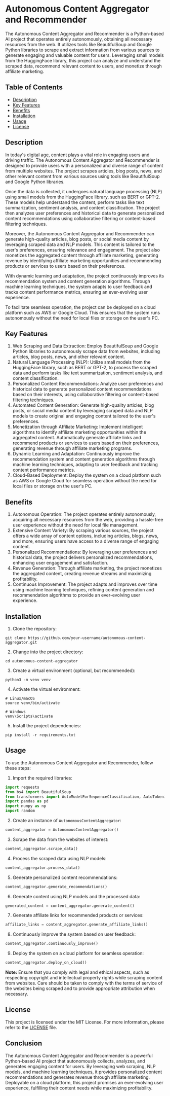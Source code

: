 # Autonomous Content Aggregator and Recommender

The Autonomous Content Aggregator and Recommender is a Python-based AI project that operates entirely autonomously, obtaining all necessary resources from the web. It utilizes tools like BeautifulSoup and Google Python libraries to scrape and extract information from various sources to generate engaging and valuable content for users. Leveraging small models from the HuggingFace library, this project can analyze and understand the scraped data, recommend relevant content to users, and monetize through affiliate marketing.

## Table of Contents
- [Description](#description)
- [Key Features](#key-features)
- [Benefits](#benefits)
- [Installation](#installation)
- [Usage](#usage)
- [License](#license)

## Description
In today's digital age, content plays a vital role in engaging users and driving traffic. The Autonomous Content Aggregator and Recommender is designed to provide users with a personalized and diverse range of content from multiple websites. The project scrapes articles, blog posts, news, and other relevant content from various sources using tools like BeautifulSoup and Google Python libraries.

Once the data is collected, it undergoes natural language processing (NLP) using small models from the HuggingFace library, such as BERT or GPT-2. These models help understand the content, perform tasks like text summarization, sentiment analysis, and content classification. The project then analyzes user preferences and historical data to generate personalized content recommendations using collaborative filtering or content-based filtering techniques.

Moreover, the Autonomous Content Aggregator and Recommender can generate high-quality articles, blog posts, or social media content by leveraging scraped data and NLP models. This content is tailored to the user's preferences, ensuring relevance and engagement. The project also monetizes the aggregated content through affiliate marketing, generating revenue by identifying affiliate marketing opportunities and recommending products or services to users based on their preferences.

With dynamic learning and adaptation, the project continuously improves its recommendation system and content generation algorithms. Through machine learning techniques, the system adapts to user feedback and tracks content performance metrics, ensuring an ever-evolving user experience.

To facilitate seamless operation, the project can be deployed on a cloud platform such as AWS or Google Cloud. This ensures that the system runs autonomously without the need for local files or storage on the user's PC.

## Key Features
1. Web Scraping and Data Extraction: Employ BeautifulSoup and Google Python libraries to autonomously scrape data from websites, including articles, blog posts, news, and other relevant content.
2. Natural Language Processing (NLP): Utilize small models from the HuggingFace library, such as BERT or GPT-2, to process the scraped data and perform tasks like text summarization, sentiment analysis, and content classification.
3. Personalized Content Recommendations: Analyze user preferences and historical data to generate personalized content recommendations based on their interests, using collaborative filtering or content-based filtering techniques.
4. Automated Content Generation: Generate high-quality articles, blog posts, or social media content by leveraging scraped data and NLP models to create original and engaging content tailored to the user's preferences.
5. Monetization through Affiliate Marketing: Implement intelligent algorithms to identify affiliate marketing opportunities within the aggregated content. Automatically generate affiliate links and recommend products or services to users based on their preferences, generating revenue through affiliate marketing programs.
6. Dynamic Learning and Adaptation: Continuously improve the recommendation system and content generation algorithms through machine learning techniques, adapting to user feedback and tracking content performance metrics.
7. Cloud-Based Deployment: Deploy the system on a cloud platform such as AWS or Google Cloud for seamless operation without the need for local files or storage on the user's PC.

## Benefits
1. Autonomous Operation: The project operates entirely autonomously, acquiring all necessary resources from the web, providing a hassle-free user experience without the need for local file management.
2. Extensive Content Variety: By scraping various sources, the project offers a wide array of content options, including articles, blogs, news, and more, ensuring users have access to a diverse range of engaging content.
3. Personalized Recommendations: By leveraging user preferences and historical data, the project delivers personalized recommendations, enhancing user engagement and satisfaction.
4. Revenue Generation: Through affiliate marketing, the project monetizes the aggregated content, creating revenue streams and maximizing profitability.
5. Continuous Improvement: The project adapts and improves over time using machine learning techniques, refining content generation and recommendation algorithms to provide an ever-evolving user experience.

## Installation
1. Clone the repository:

```shell
git clone https://github.com/your-username/autonomous-content-aggregator.git
```

2. Change into the project directory:

```shell
cd autonomous-content-aggregator
```

3. Create a virtual environment (optional, but recommended):

```shell
python3 -m venv venv
```

4. Activate the virtual environment:

```shell
# Linux/macOS
source venv/bin/activate

# Windows
venv\Scripts\activate
```

5. Install the project dependencies:

```shell
pip install -r requirements.txt
```

## Usage
To use the Autonomous Content Aggregator and Recommender, follow these steps:

1. Import the required libraries:

```python
import requests
from bs4 import BeautifulSoup
from transformers import AutoModelForSequenceClassification, AutoTokenizer
import pandas as pd
import numpy as np
import random
```

2. Create an instance of `AutonomousContentAggregator`:

```python
content_aggregator = AutonomousContentAggregator()
```

3. Scrape the data from the websites of interest:

```python
content_aggregator.scrape_data()
```

4. Process the scraped data using NLP models:

```python
content_aggregator.process_data()
```

5. Generate personalized content recommendations:

```python
content_aggregator.generate_recommendations()
```

6. Generate content using NLP models and the processed data:

```python
generated_content = content_aggregator.generate_content()
```

7. Generate affiliate links for recommended products or services:

```python
affiliate_links = content_aggregator.generate_affiliate_links()
```

8. Continuously improve the system based on user feedback:

```python
content_aggregator.continuously_improve()
```

9. Deploy the system on a cloud platform for seamless operation:

```python
content_aggregator.deploy_on_cloud()
```

**Note:** Ensure that you comply with legal and ethical aspects, such as respecting copyright and intellectual property rights while scraping content from websites. Care should be taken to comply with the terms of service of the websites being scraped and to provide appropriate attribution when necessary.

## License
This project is licensed under the MIT License. For more information, please refer to the [LICENSE](LICENSE) file.

## Conclusion
The Autonomous Content Aggregator and Recommender is a powerful Python-based AI project that autonomously collects, analyzes, and generates engaging content for users. By leveraging web scraping, NLP models, and machine learning techniques, it provides personalized content recommendations and generates revenue through affiliate marketing. Deployable on a cloud platform, this project promises an ever-evolving user experience, fulfilling their content needs while maximizing profitability.